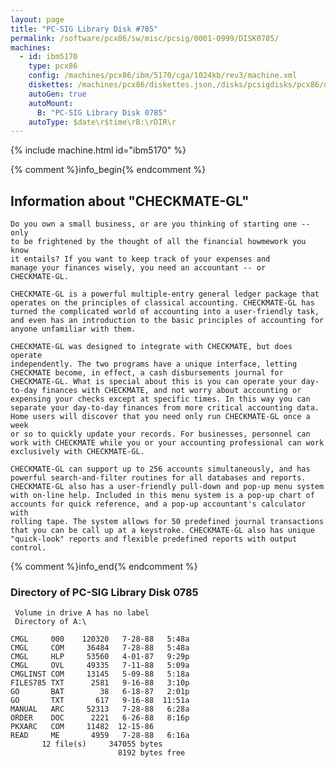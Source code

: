 ```yaml
---
layout: page
title: "PC-SIG Library Disk #785"
permalink: /software/pcx86/sw/misc/pcsig/0001-0999/DISK0785/
machines:
  - id: ibm5170
    type: pcx86
    config: /machines/pcx86/ibm/5170/cga/1024kb/rev3/machine.xml
    diskettes: /machines/pcx86/diskettes.json,/disks/pcsigdisks/pcx86/diskettes.json
    autoGen: true
    autoMount:
      B: "PC-SIG Library Disk 0785"
    autoType: $date\r$time\rB:\rDIR\r
---
```


{% include machine.html id="ibm5170" %}

{% comment %}info_begin{% endcomment %}

## Information about "CHECKMATE-GL"

    Do you own a small business, or are you thinking of starting one -- only
    to be frightened by the thought of all the financial howmework you know
    it entails? If you want to keep track of your expenses and
    manage your finances wisely, you need an accountant -- or
    CHECKMATE-GL.
    
    CHECKMATE-GL is a powerful multiple-entry general ledger package that
    operates on the principles of classical accounting. CHECKMATE-GL has
    turned the complicated world of accounting into a user-friendly task,
    and even has an introduction to the basic principles of accounting for
    anyone unfamiliar with them.
    
    CHECKMATE-GL was designed to integrate with CHECKMATE, but does operate
    independently. The two programs have a unique interface, letting
    CHECKMATE become, in effect, a cash disbursements journal for
    CHECKMATE-GL. What is special about this is you can operate your day-
    to-day finances with CHECKMATE, and not worry about accounting or
    expensing your checks except at specific times. In this way you can
    separate your day-to-day finances from more critical accounting data.
    Home users will discover that you need only run CHECKMATE-GL once a week
    or so to quickly update your records. For businesses, personnel can
    work with CHECKMATE while you or your accounting professional can work
    exclusively with CHECKMATE-GL.
    
    CHECKMATE-GL can support up to 256 accounts simultaneously, and has
    powerful search-and-filter routines for all databases and reports.
    CHECKMATE-GL also has a user-friendly pull-down and pop-up menu system
    with on-line help. Included in this menu system is a pop-up chart of
    accounts for quick reference, and a pop-up accountant's calculator with
    rolling tape. The system allows for 50 predefined journal transactions
    that you can be call up at a keystroke. CHECKMATE-GL also has unique
    "quick-look" reports and flexible predefined reports with output
    control.
{% comment %}info_end{% endcomment %}


### Directory of PC-SIG Library Disk 0785

     Volume in drive A has no label
     Directory of A:\

    CMGL     000    120320   7-28-88   5:48a
    CMGL     COM     36484   7-28-88   5:48a
    CMGL     HLP     53560   4-01-87   9:29p
    CMGL     OVL     49335   7-11-88   5:09a
    CMGLINST COM     13145   5-09-88   5:18a
    FILES785 TXT      2581   9-16-88   3:10p
    GO       BAT        38   6-18-87   2:01p
    GO       TXT       617   9-16-88  11:51a
    MANUAL   ARC     52313   7-28-88   6:28a
    ORDER    DOC      2221   6-26-88   8:16p
    PKXARC   COM     11482  12-15-86
    READ     ME       4959   7-28-88   6:16a
           12 file(s)     347055 bytes
                            8192 bytes free
